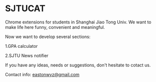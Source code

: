 SJTUCAT
=======

Chrome extensions for students in Shanghai Jiao Tong Univ. We want to make life here funny, convenient and meaningful.


Now we want to develop several sections:

  1.GPA calculator
  
  2.SJTU News notifier


If you have any ideas, needs or suggestions, don't hesitate to cotact us.

Contact info:
eastonwyz@gmail.com
